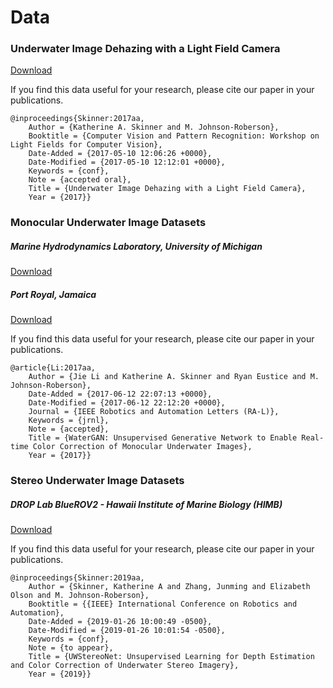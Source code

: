 # Data
### Underwater Image Dehazing with a Light Field Camera
[Download](https://drive.google.com/file/d/0BzY2TG1VpXRoQUdyaTdpR0lDYkE/view?usp=sharing)

If you find this data useful for your research, please cite our paper in your publications.

```
@inproceedings{Skinner:2017aa,
	Author = {Katherine A. Skinner and M. Johnson-Roberson},
	Booktitle = {Computer Vision and Pattern Recognition: Workshop on Light Fields for Computer Vision},
	Date-Added = {2017-05-10 12:06:26 +0000},
	Date-Modified = {2017-05-10 12:12:01 +0000},
	Keywords = {conf},
	Note = {accepted oral},
	Title = {Underwater Image Dehazing with a Light Field Camera},
	Year = {2017}}
```

### Monocular Underwater Image Datasets
##### Marine Hydrodynamics Laboratory, University of Michigan
[Download](http://www.umich.edu/~dropopen/MHL.tar.gz)

##### Port Royal, Jamaica
[Download](http://www.umich.edu/~dropda/Jamaica.tar.gz)

If you find this data useful for your research, please cite our paper in your publications.

```
@article{Li:2017aa,
	Author = {Jie Li and Katherine A. Skinner and Ryan Eustice and M. Johnson-Roberson},
	Date-Added = {2017-06-12 22:07:13 +0000},
	Date-Modified = {2017-06-12 22:12:20 +0000},
	Journal = {IEEE Robotics and Automation Letters (RA-L)},
	Keywords = {jrnl},
	Note = {accepted},
	Title = {WaterGAN: Unsupervised Generative Network to Enable Real-time Color Correction of Monocular Underwater Images},
	Year = {2017}}
```

### Stereo Underwater Image Datasets
##### DROP Lab BlueROV2 - Hawaii Institute of Marine Biology (HIMB)
[Download](http://www.umich.edu/~dropopen2/DROPUWStereo_HIMB_Data.tar.gz)

If you find this data useful for your research, please cite our paper in your publications.

```
@inproceedings{Skinner:2019aa,
	Author = {Skinner, Katherine A and Zhang, Junming and Elizabeth Olson and M. Johnson-Roberson},
	Booktitle = {{IEEE} International Conference on Robotics and Automation},
	Date-Added = {2019-01-26 10:00:49 -0500},
	Date-Modified = {2019-01-26 10:01:54 -0500},
	Keywords = {conf},
	Note = {to appear},
	Title = {UWStereoNet: Unsupervised Learning for Depth Estimation and Color Correction of Underwater Stereo Imagery},
	Year = {2019}}
```
